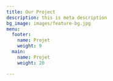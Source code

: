 ```yaml
---
title: Our Project
description: this is meta description
bg_image: images/feature-bg.jpg
menu:
  footer:
    name: Projet
    weight: 9
  main:
    name: Projet
    weight: 20

---
```

